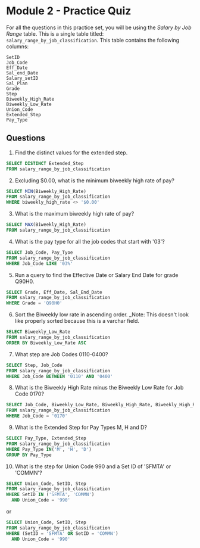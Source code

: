 # Module 2 - Practice Quiz

For all the questions in this practice set, you will be using the _Salary by Job Range_ table. This is a single table titled: ```salary_range_by_job_classification```. This table contains the following columns:

```
SetID
Job_Code
Eff_Date
Sal_end_Date
Salary_setID
Sal_Plan
Grade
Step
Biweekly_High_Rate
Biweekly_Low_Rate
Union_Code
Extended_Step
Pay_Type
```

## Questions

1. Find the distinct values for the extended step.

```SQL
SELECT DISTINCT Extended_Step
FROM salary_range_by_job_classification
```

2. Excluding $0.00, what is the minimum biweekly high rate of pay?

```SQL
SELECT MIN(Biweekly_High_Rate)
FROM salary_range_by_job_classification
WHERE biweekly_high_rate <> '$0.00'
```

3. What is the maximum biweekly high rate of pay?

```SQL
SELECT MAX(Biweekly_High_Rate)
FROM salary_range_by_job_classification
```


4. What is the pay type for all the job codes that start with '03'?

```SQL
SELECT Job_Code, Pay_Tyoe
FROM salary_range_by_job_classification
WHERE Job_Code LIKE '03%'
```

5. Run a query to find the Effective Date or Salary End Date for grade Q90H0.

```SQL
SELECT Grade, Eff_Date, Sal_End_Date
FROM salary_range_by_job_classification
WHERE Grade = 'Q90H0'
```

6. Sort the Biweekly low rate in ascending order. _Note: This doesn't look like properly sorted because this is a varchar field.

```SQL
SELECT Biweekly_Low_Rate
FROM salary_range_by_job_classification
ORDER BY Biweekly_Low_Rate ASC
```

7. What step are Job Codes 0110-0400?
```SQL
SELECT Step, Job_Code
FROM salary_range_by_job_classification
WHERE Job_Code BETWEEN '0110' AND '0400'
```

8. What is the Biweekly High Rate minus the Biweekly Low Rate for Job Code 0170?

```SQL
SELECT Job_Code, Biweekly_Low_Rate, Biweekly_High_Rate, Biweekly_High_Rate - Biweekly_Low_Rate AS Biweekly_Rate
FROM salary_range_by_job_classification
WHERE Job_Code = '0170'
```

9. What is the Extended Step for Pay Types M, H and D?

```SQL
SELECT Pay_Type, Extended_Step
FROM salary_range_by_job_classification
WHERE Pay_Type IN('M', 'H', 'D')
GROUP BY Pay_Type
```

10. What is the step for Union Code 990 and a Set ID of 'SFMTA' or 'COMMN'?

```SQL
SELECT Union_Code, SetID, Step
FROM salary_range_by_job_classification
WHERE SetID IN ('SFMTA', 'COMMN')
  AND Union_Code = '990'
```

or

```SQL
SELECT Union_Code, SetID, Step
FROM salary_range_by_job_classification
WHERE (SetID = 'SFMTA' OR SetID = 'COMMN')
  AND Union_Code = '990'
```

